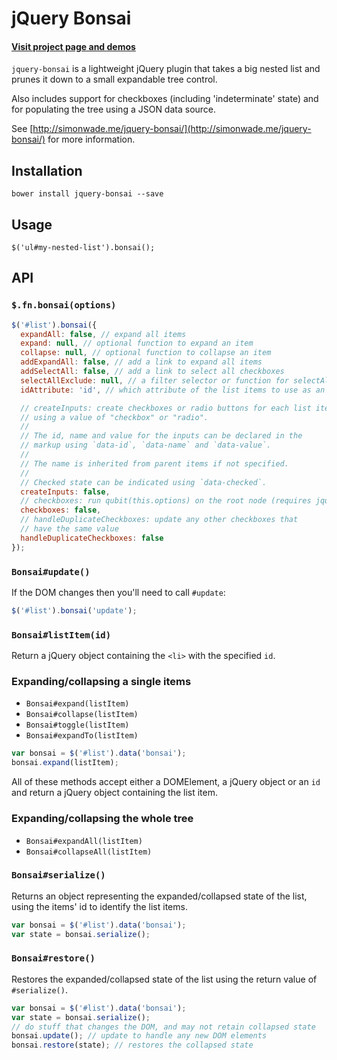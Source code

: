 # jQuery Bonsai

#### [Visit project page and demos](http://simonwade.me/jquery-bonsai)

`jquery-bonsai` is a lightweight jQuery plugin that takes a big nested list and prunes it down to a small expandable 
tree control.

Also includes support for checkboxes (including 'indeterminate' state) and for populating the tree using a JSON data source.

See [http://simonwade.me/jquery-bonsai/](http://simonwade.me/jquery-bonsai/) for more information.

## Installation

```
bower install jquery-bonsai --save
```

## Usage

```
$('ul#my-nested-list').bonsai();
```

## API

### `$.fn.bonsai(options)`

```js
$('#list').bonsai({
  expandAll: false, // expand all items
  expand: null, // optional function to expand an item
  collapse: null, // optional function to collapse an item
  addExpandAll: false, // add a link to expand all items
  addSelectAll: false, // add a link to select all checkboxes
  selectAllExclude: null, // a filter selector or function for selectAll
  idAttribute: 'id', // which attribute of the list items to use as an id

  // createInputs: create checkboxes or radio buttons for each list item
  // using a value of "checkbox" or "radio".
  //
  // The id, name and value for the inputs can be declared in the
  // markup using `data-id`, `data-name` and `data-value`.
  //
  // The name is inherited from parent items if not specified.
  //
  // Checked state can be indicated using `data-checked`.
  createInputs: false,
  // checkboxes: run qubit(this.options) on the root node (requires jquery.qubit)
  checkboxes: false,
  // handleDuplicateCheckboxes: update any other checkboxes that
  // have the same value
  handleDuplicateCheckboxes: false
});
```

### `Bonsai#update()`

If the DOM changes then you'll need to call `#update`:

```js
$('#list').bonsai('update');
```

### `Bonsai#listItem(id)`

Return a jQuery object containing the `<li>` with the specified `id`.

### Expanding/collapsing a single items

- `Bonsai#expand(listItem)`
- `Bonsai#collapse(listItem)`
- `Bonsai#toggle(listItem)`
- `Bonsai#expandTo(listItem)`

```js
var bonsai = $('#list').data('bonsai');
bonsai.expand(listItem);
```

All of these methods accept either a DOMElement, a jQuery object or an `id` and return a 
jQuery object containing the list item.

### Expanding/collapsing the whole tree

- `Bonsai#expandAll(listItem)`
- `Bonsai#collapseAll(listItem)`

### `Bonsai#serialize()`

Returns an object representing the expanded/collapsed state of the list, using the items' id
to identify the list items.

```js
var bonsai = $('#list').data('bonsai');
var state = bonsai.serialize();
```

### `Bonsai#restore()`

Restores the expanded/collapsed state of the list using the return value of `#serialize()`.

```js
var bonsai = $('#list').data('bonsai');
var state = bonsai.serialize();
// do stuff that changes the DOM, and may not retain collapsed state
bonsai.update(); // update to handle any new DOM elements
bonsai.restore(state); // restores the collapsed state
```
